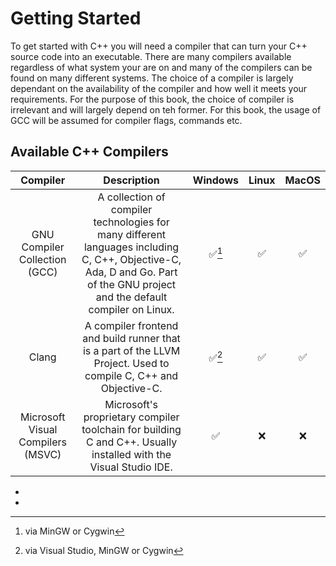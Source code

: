 # Getting Started

To get started with C++ you will need a compiler that can turn your C++ source code into an executable. There are many compilers available regardless of what system your are on and many of the compilers can be found on many different systems. The choice of a compiler is largely dependant on the availability of the compiler and how well it meets your requirements. For the purpose of this book, the choice of compiler is irrelevant and will largely depend on teh former. For this book, the usage of GCC will be assumed for compiler flags, commands etc.

## Available C++ Compilers

|              Compiler             |                                                                                 Description                                                                                 | Windows | Linux | MacOS |
|:---------------------------------:|:---------------------------------------------------------------------------------------------------------------------------------------------------------------------------:|:-------:|:-----:|:-----:|
|   GNU Compiler Collection (GCC)   | A collection of compiler technologies for many different languages including C, C++, Objective-C, Ada, D and Go. Part of the GNU project and the default compiler on Linux. |  ✅[^1]  |   ✅   |   ✅   |
|               Clang               |                               A compiler frontend and build runner that is a part of the LLVM Project. Used to compile C, C++ and Objective-C.                              |  ✅[^2]  |   ✅   |   ✅   |
| Microsoft Visual Compilers (MSVC) |                               Microsoft's proprietary compiler toolchain for building C and C++. Usually installed with the Visual Studio IDE.                              |    ✅    |   ❌   |   ❌   |

- [^1]: via MinGW or Cygwin
- [^2]: via Visual Studio, MinGW or Cygwin
